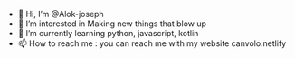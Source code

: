 - 👋 Hi, I’m @Alok-joseph
- 👀 I’m interested in Making new things that blow up
- 🌱 I’m currently learning python, javascript, kotlin
- 📫 How to reach me : you can reach me with my website canvolo.netlify

<!---
Alok-joseph/Alok-joseph is a ✨ special ✨ repository because its `README.md` (this file) appears on your GitHub profile.
You can click the Preview link to take a look at your changes.
--->
